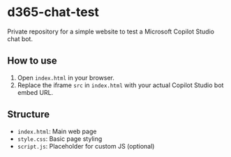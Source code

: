# d365-chat-test

Private repository for a simple website to test a Microsoft Copilot Studio chat bot.

## How to use

1. Open `index.html` in your browser.
2. Replace the iframe `src` in `index.html` with your actual Copilot Studio bot embed URL.

## Structure

- `index.html`: Main web page
- `style.css`: Basic page styling
- `script.js`: Placeholder for custom JS (optional)
